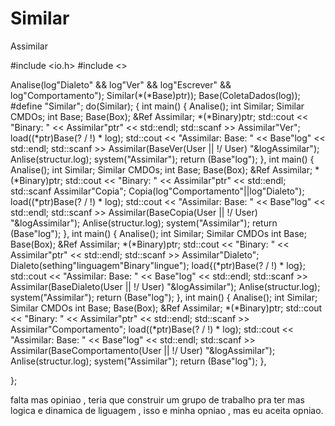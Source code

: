 # Similar
Assimilar


#include <io.h>
#include <>

Analise(log"Dialeto" && log"Ver" && log"Escrever" && log"Comportamento");
Similar(*(*Base)ptr));
Base(ColetaDados(log));
#define "Similar";
do(Similar);
{
	int main()
	{
		Analise();
		int Similar;
		Similar CMDOs;
			int Base;
		Base(Box);
		&Ref Assimilar;
		*(*Binary)ptr;
		std::cout << "Binary: " << Assimilar"ptr" << std::endl;
		std::scanf >> Assimilar"Ver";
		load((*ptr)Base(? / !) * log);
		std::cout << "Assimilar: Base: " << Base"log" << std::endl;
		std::scanf >> Assimilar(BaseVer(User || !/ User) "&logAssimilar");
		Anlise(structur.log);
		system("Assimilar");
		return (Base"log");
	},
		int main()
	{
		Analise();
		int Similar;
		Similar CMDOs;
			int Base;
		Base(Box);
		&Ref Assimilar;
		*(*Binary)ptr;
		std::cout << "Binary: " << Assimilar"ptr" << std::endl;
		std::scanf Assimilar"Copia";
		Copia(log"Comportamento"||log"Dialeto");
		load((*ptr)Base(? / !) * log);
		std::cout << "Assimilar: Base: " << Base"log" << std::endl;
		std::scanf >> Assimilar(BaseCopia(User || !/ User) "&logAssimilar");
		Anlise(structur.log);
		system("Assimilar");
		return (Base"log");
	},
		int main()
	{
		Analise();
		int Similar;
		Similar CMDOs
			int Base;
		Base(Box);
		&Ref Assimilar;
		*(*Binary)ptr;
		std::cout << "Binary: " << Assimilar"ptr" << std::endl;
		std::scanf >> Assimilar"Dialeto";
		Dialeto(sething"linguagem"Binary"lingue");
		load{(*ptr)Base(? / !) * log};
		std::cout << "Assimilar: Base: " << Base"log" << std::endl;
		std::scanf >> Assimilar(BaseDialeto(User || !/ User) "&logAssimilar");
		Anlise(structur.log);
		system("Assimilar");
		return (Base"log");
	},
		int main()
	{
		Analise();
		int Similar;
		Similar CMDOs
			int Base;
		Base(Box);
		&Ref Assimilar;
		*(*Binary)ptr;
		std::cout << "Binary: " << Assimilar"ptr" << std::endl;
		std::scanf >> Assimilar"Comportamento";
		load((*ptr)Base(? / !) * log);
		std::cout << "Assimilar: Base: " << Base"log" << std::endl;
		std::scanf >> Assimilar(BaseComportamento(User || !/ User) "&logAssimilar");
		Anlise(structur.log);
		system("Assimilar");
		return (Base"log");
	},

};


falta mas opiniao , teria que construir um grupo de trabalho pra ter mas logica e dinamica de liguagem , isso e minha opniao , mas eu aceita opniao.
